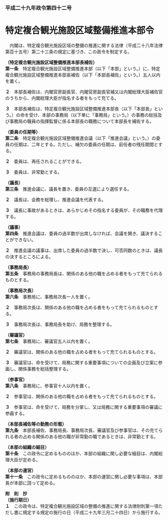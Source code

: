 ### 平成二十九年政令第四十二号  
# 特定複合観光施設区域整備推進本部令  
　内閣は、特定複合観光施設区域の整備の推進に関する法律（平成二十八年法律第百十五号）第二十三条の規定に基づき、この政令を制定する。  
  
**（特定複合観光施設区域整備推進本部長補佐）**  
**第一条**　特定複合観光施設区域整備推進本部（以下「本部」という。）に、特定複合観光施設区域整備推進本部長補佐（以下「本部長補佐」という。）五人以内を置く。  
  
**２**　本部長補佐は、内閣官房副長官、内閣官房副長官補又は内閣総理大臣補佐官のうちから、内閣総理大臣が指名する者をもって充てる。  
  
**３**　本部長補佐は、特定複合観光施設区域整備推進本部長（以下「本部長」という。）の命を受け、本部の事務局（以下単に「事務局」という。）の事務の総括及び事務局の職員の指揮監督に係る本部長の職務について本部長を補佐する。  
  
**（委員の任期等）**  
**第二条**　特定複合観光施設区域整備推進会議（以下「推進会議」という。）の委員の任期は、二年とする。ただし、補欠の委員の任期は、前任者の残任期間とする。  
  
**２**　委員は、再任されることができる。  
  
**３**　委員は、非常勤とする。  
  
**（議長）**  
**第三条**　推進会議に、議長を置き、委員の互選により選任する。  
  
**２**　議長は、会務を総理し、推進会議を代表する。  
  
**３**　議長に事故があるときは、あらかじめその指名する委員が、その職務を代理する。  
  
**（議事）**  
**第四条**　推進会議は、委員の過半数が出席しなければ、会議を開き、議決することができない。  
  
**２**　推進会議の議事は、出席した委員の過半数で決し、可否同数のときは、議長の決するところによる。  
  
**（事務局長）**  
**第五条**　事務局の事務局長は、関係のある他の職を占める者をもって充てられるものとする。  
  
**（事務局次長）**  
**第六条**　事務局に、事務局次長一人を置く。  
  
**２**　事務局次長は、関係のある他の職を占める者をもって充てられるものとする。  
  
**３**　事務局次長は、事務局長を助け、局務を整理する。  
  
**（審議官）**  
**第七条**　事務局に、審議官五人以内を置く。  
  
**２**　審議官は、関係のある他の職を占める者をもって充てられるものとする。  
  
**３**　審議官は、命を受けて、局務に関する重要事項についての企画及び立案に参画し、関係事務を総括整理する。  
  
**（参事官）**  
**第八条**　事務局に、参事官十人以内を置く。  
  
**２**　参事官は、関係のある他の職を占める者をもって充てられるものとする。  
  
**３**　参事官は、命を受けて、局務を分掌し、又は局務に関する重要事項の審議に参画する。  
  
**（本部長補佐等の勤務の形態）**  
**第九条**　本部長補佐、事務局長、事務局次長、審議官及び参事官は、その充てられる者の占める関係のある他の職が非常勤の職であるときは、非常勤とする。  
  
**（本部の組織の細目）**  
**第十条**　この政令に定めるもののほか、本部の組織に関し必要な細目は、内閣総理大臣が定める。  
  
**（本部の運営）**  
**第十一条**　この政令に定めるもののほか、本部の運営に関し必要な事項は、本部長が本部に諮って定める。  
  
**附　則　抄**  
**（施行期日）**  
**１**　この政令は、特定複合観光施設区域の整備の推進に関する法律附則第一項ただし書に規定する規定の施行の日（平成二十九年三月二十四日）から施行する。  
  
